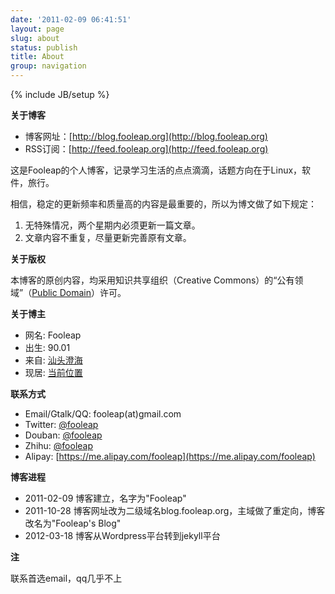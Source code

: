 ```yaml
---
date: '2011-02-09 06:41:51'
layout: page
slug: about
status: publish
title: About
group: navigation
---
```

{% include JB/setup %}

**关于博客**

* 博客网址：[http://blog.fooleap.org](http://blog.fooleap.org)
* RSS订阅：[http://feed.fooleap.org](http://feed.fooleap.org)


这是Fooleap的个人博客，记录学习生活的点点滴滴，话题方向在于Linux，软件，旅行。

相信，稳定的更新频率和质量高的内容是最重要的，所以为博文做了如下规定：

1. 无特殊情况，两个星期内必须更新一篇文章。
2. 文章内容不重复，尽量更新完善原有文章。

**关于版权**

本博客的原创内容，均采用知识共享组织（Creative Commons）的“公有领域”（[Public Domain](http://creativecommons.org/about/pdm)）许可。

**关于博主**

* 网名:  Fooleap
* 出生:  90.01
* 来自:  [汕头澄海](http://maps.google.com/maps?&q=%E6%B1%95%E5%A4%B4%E6%BE%84%E6%B5%B7)
* 现居:  [当前位置](http://www.google.com/latitude/apps/badge/api?user=-285873226243287826&type=iframe)

**联系方式**

* Email/Gtalk/QQ: fooleap(at)gmail.com
* Twitter: [@fooleap](http://twitter.com/fooleap)
* Douban: [@fooleap](http://douban.com/people/fooleap)
* Zhihu: [@fooleap](http://zhihu.com/people/fooleap)
* Alipay: [https://me.alipay.com/fooleap](https://me.alipay.com/fooleap)

**博客进程**

* 2011-02-09 博客建立，名字为"Fooleap"
* 2011-10-28 博客网址改为二级域名blog.fooleap.org，主域做了重定向，博客改名为"Fooleap's Blog"
* 2012-03-18 博客从Wordpress平台转到jekyll平台

**注**

联系首选email，qq几乎不上

